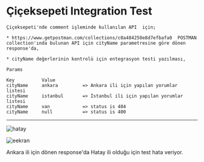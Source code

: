 # Çiçeksepeti Integration Test 

```
Çiçeksepeti'nde comment işleminde kullanılan API  için;

* https://www.getpostman.com/collections/c0a484250e8d7efbafa0  POSTMAN collection'ında bulunan API için cityName parametresine göre dönen response'da,

* cityName değerlerinin kontrolü için entegrasyon testi yazılması,

Params

Key          Value
cityName     ankara         => Ankara ili için yapılan yorumlar listesi
cityName     istanbul       => İstanbul ili için yapılan yorumlar listesi
cityName     van            => status is 404
cityName     null           => status is 400
```

------



![hatay](C:\Users\ramazan\Desktop\hatay.PNG)





![eekran](C:\Users\ramazan\Desktop\eekran.PNG)



Ankara ili için dönen response'da Hatay ili olduğu için test hata veriyor.
